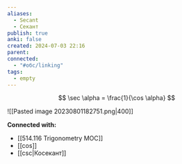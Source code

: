 ```yaml
---
aliases:
  - Secant
  - Секант
publish: true
anki: false
created: 2024-07-03 22:16
parent: 
connected:
  - "#обс/linking"
tags:
  - empty
---
```



$$
\sec \alpha = \frac{1}{\cos \alpha}
$$

![[Pasted image 20230801182751.png|400]]











**Connected with:**
- [[514.116 Trigonometry MOC]]
- [[cos]]
- [[csc|Косекант]]

